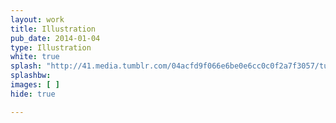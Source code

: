 ```yaml
---
layout: work
title: Illustration
pub_date: 2014-01-04
type: Illustration
white: true
splash: "http://41.media.tumblr.com/04acfd9f066e6be0e6cc0c0f2a7f3057/tumblr_nonrwetnFB1s771xno1_1280.png"
splashbw:
images: [ ]
hide: true

---
```


